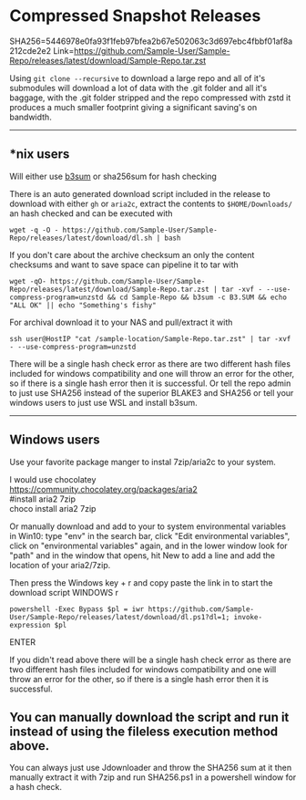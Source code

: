 # Compressed Snapshot Releases
SHA256=5446978e0fa93f1feb97bfea2b67e502063c3d697ebc4fbbf01af8a212cde2e2
Link=https://github.com/Sample-User/Sample-Repo/releases/latest/download/Sample-Repo.tar.zst


Using `git clone --recursive` to download a large repo and all of it's submodules will download a lot of data with the .git folder and all it's baggage, with the .git folder stripped and the repo compressed with zstd it produces a much smaller footprint giving a significant saving's on bandwidth.

---

## *nix users
Will either use [b3sum](https://github.com/BLAKE3-team/BLAKE3) or sha256sum for hash checking

There is an auto generated download script included in the release to download with either `gh` or `aria2c`, extract the contents to `$HOME/Downloads/` an hash checked and can be executed with 
```
wget -q -O - https://github.com/Sample-User/Sample-Repo/releases/latest/download/dl.sh | bash
```
If you don't care about the archive checksum an only the content checksums and want to save space can pipeline it to tar with
```
wget -qO- https://github.com/Sample-User/Sample-Repo/releases/latest/download/Sample-Repo.tar.zst | tar -xvf - --use-compress-program=unzstd && cd Sample-Repo && b3sum -c B3.SUM && echo "ALL OK" || echo "Something's fishy"
```
For archival download it to your NAS and pull/extract it with
```
ssh user@HostIP "cat /sample-location/Sample-Repo.tar.zst" | tar -xvf - --use-compress-program=unzstd
```
There will be a single hash check error as there are two different hash files included for windows compatibility and one will throw an error for the other, so if there is a single hash error then it is successful. Or tell the repo admin to just use SHA256 instead of the superior BLAKE3 and SHA256 or tell your windows users to just use WSL and install b3sum.

---

## Windows users
Use your favorite package manger to instal 7zip/aria2c to your system.  

I would use chocolatey  
https://community.chocolatey.org/packages/aria2  
#install aria2 7zip  
choco install aria2 7zip

Or manually download and add to your to system environmental variables  
in Win10: type "env" in the search bar, click "Edit environmental variables", click on "environmental variables" again, and in the lower window look for "path" and in the window that opens, hit New to add a line and add the location of your aria2/7zip.

Then press the Windows key + r and copy paste the link in to start the download script
WINDOWS r
```
powershell -Exec Bypass $pl = iwr https://github.com/Sample-User/Sample-Repo/releases/latest/download/dl.ps1?dl=1; invoke-expression $pl

```
ENTER

If you didn't read above there will be a single hash check error as there are two different hash files included for windows compatibility and one will throw an error for the other, so if there is a single hash error then it is successful.

You can manually download the script and run it instead of using the fileless execution method above.
---

You can always just use Jdownloader and throw the SHA256 sum at it then manually extract it with 7zip and run SHA256.ps1 in a powershell window for a hash check.
